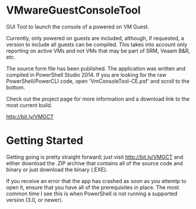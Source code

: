 VMwareGuestConsoleTool
======================

GUI Tool to launch the console of a powered on VM Guest.

Currently, only powered on guests are included, although, if requested, a version to include all guests can be compiled. This takes into account only reporting on active VMs and not VMs that may be part of SRM, Veaam B&R, etc.

The source form file has been published. The application was written and compiled in PowerShell Studio 2014. If you are looking for the raw PowerShell/PowerCLI code, open 'VmConsoleTool-CE.psf' and scroll to the bottom.

Check out the project page for more information and a download link to the most current build.

http://bit.ly/VMGCT

Getting Started
======================

Getting going is pretty straight forward; just visit http://bit.ly/VMGCT and either download the .ZIP archive that contains all of the source code and binary or just download the binary (.EXE).

If you receive an error that the app has crashed as soon as you attemtp to open it, ensure that you have all of the prerequisites in place. The most common time I see this is when PowerShell is not running a supported version (3.0, or newer).
